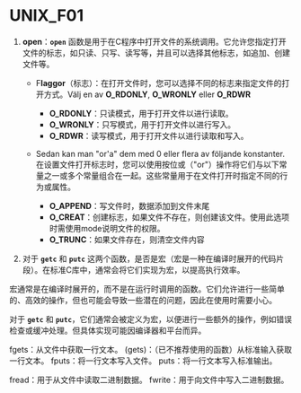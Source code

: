 # UNIX_F01

1. **open**：**`open`** 函数是用于在C程序中打开文件的系统调用。它允许您指定打开文件的标志，如只读、只写、读写等，并且可以选择其他标志，如追加、创建文件等。
    - F**laggor**（标志）：在打开文件时，您可以选择不同的标志来指定文件的打开方式。Välj en av **O_RDONLY**, **O_WRONLY** eller **O_RDWR**
        - **O_RDONLY**：只读模式，用于打开文件以进行读取。
        - **O_WRONLY**：只写模式，用于打开文件以进行写入。
        - **O_RDWR**：读写模式，用于打开文件以进行读取和写入。
    
    - Sedan kan man "or'a" dem med 0 eller flera av följande konstanter. 在设置文件打开标志时，您可以使用按位或（"or"）操作将它们与以下常量之一或多个常量组合在一起。这些常量用于在文件打开时指定不同的行为或属性。
        - **O_APPEND**：写文件时，数据添加到文件末尾
        - **O_CREAT**：创建标志，如果文件不存在，则创建该文件。使用此选项时需使用mode说明文件的权限。
        - **O_TRUNC**：如果文件存在，则清空文件内容

2. 对于 **`getc`** 和 **`putc`** 这两个函数，是否是宏（宏是一种在编译时展开的代码片段）。在标准C库中，通常会将它们实现为宏，以提高执行效率。

宏通常是在编译时展开的，而不是在运行时调用的函数。它们允许进行一些简单的、高效的操作，但也可能会导致一些潜在的问题，因此在使用时需要小心。

对于 **`getc`** 和 **`putc`**，它们通常会被定义为宏，以便进行一些额外的操作，例如错误检查或缓冲处理。但具体实现可能因编译器和平台而异。

fgets：从文件中获取一行文本。
(gets)：（已不推荐使用的函数）从标准输入获取一行文本。
fputs：将一行文本写入文件。
puts：将一行文本写入标准输出。

fread：用于从文件中读取二进制数据。
fwrite：用于向文件中写入二进制数据。
